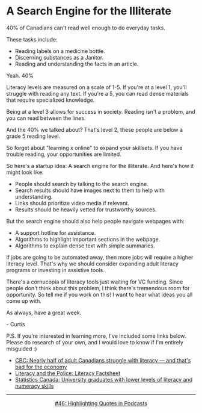 # A Search Engine for the Illiterate

40% of Canadians can't read well enough to do everyday tasks.

These tasks include:

- Reading labels on a medicine bottle.
- Discerning substances as a Janitor.
- Reading and understanding the facts in an article.

Yeah. 40%

Literacy levels are measured on a scale of 1-5. If you're at a level 1, you'll struggle with reading any text. If you're a 5, you can read dense materials that require specialized knowledge.

Being at a level 3 allows for success in society. Reading isn't a problem, and you can read between the lines.

And the 40% we talked about? That's level 2, these people are below a grade 5 reading level.

So forget about "learning x online" to expand your skillsets. If you have trouble reading, your opportunities are limited.

So here's a startup idea: A search engine for the illiterate. And here's how it might look like:

- People should search by talking to the search engine.
- Search results should have images next to them to help with understanding.
- Links should prioritize video media if relevant.
- Results should be heavily vetted for trustworthy sources.

But the search engine should also help people navigate webpages with:

- A support hotline for assistance.
- Algorithms to highlight important sections in the webpage.
- Algorithms to explain dense text with simple summaries.

If jobs are going to be automated away, then more jobs will require a higher literacy level. That's why we should consider expanding adult literacy programs or investing in assistive tools.

There's a cornucopia of literacy tools just waiting for VC funding. Since people don't think about this problem, I think there's tremendous room for opportunity. So tell me if you work on this! I want to hear what ideas you all come up with.

As always, have a great week.

\- Curtis

P.S. If you're interested in learning more, I've included some links below. Please do research of your own, and I would love to know if I'm entirely misguided :)

- [CBC: Nearly half of adult Canadians struggle with literacy — and that's bad for the economy](https://www.cbc.ca/radio/costofliving/let-s-get-digital-from-bitcoin-to-stocktok-plus-what-low-literacy-means-for-canada-s-economy-1.5873703/nearly-half-of-adult-canadians-struggle-with-literacy-and-that-s-bad-for-the-economy-1.5873757)
- [Literacy and the Police: Literacy Factsheet](http://policeabc.ca/files/factsheets_englishPDFs/Literacy_factsheets_eng.pdf)
- [Statistics Canada: University graduates with lower levels of literacy and numeracy skills](https://www150.statcan.gc.ca/n1/pub/75-006-x/2014001/article/14094-eng.htm#a3)

<!--START OF FOOTER-->
<hr style="margin-top:9px;height:1px;border: 0;background-image: linear-gradient(to right, rgba(0, 0, 0, 0.0), rgba(0, 0, 0, 0.5),rgba(0, 0, 0, 0.0));">
<!--START OF ISSUE NAVIGATION LINKS-->
<p align="center"><a href='046_highlighting_quotes_in_podcasts.md'>#46: Highlighting Quotes in Podcasts</a></p>
<!--START OF ISSUE NAVIGATION LINKS-->
<!--END OF FOOTER-->

